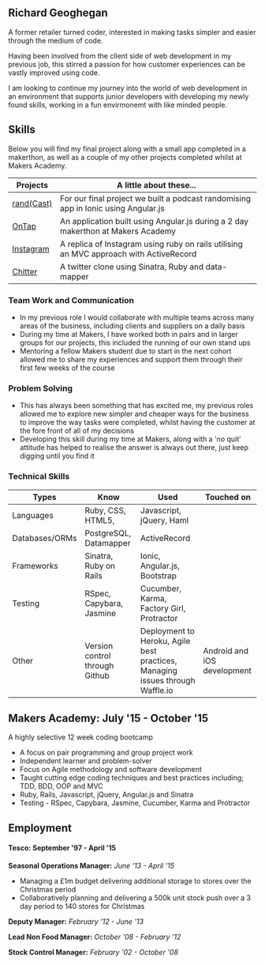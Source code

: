 ## Richard Geoghegan

A former retailer turned coder, interested in making tasks simpler and easier through the medium of code. 

Having been involved from the client side of web development in my previous job, this stirred a passion for how customer experiences can be vastly improved using code.

I am looking to continue my journey into the world of web development in an environment that supports junior developers with developing my newly found skills, working in a fun envirmonemt with like minded people.

## Skills

Below you will find my final project along with a small app completed in a makerthon, as well as a couple of my other projects completed whilst at Makers Academy.

|  Projects | A little about these... |
| ---------------- | -------------------------------------------------------- |
| [rand(Cast)](https://github.com/ShuflCast/randCast.git) | For our final project we built a podcast randomising app in Ionic using Angular.js |
| [OnTap](https://github.com/richgeog/onTap_2.git) | An application built using Angular.js during a 2 day makerthon at Makers Academy |
| [Instagram](https://github.com/richgeog/instagram-challenge.git) | A replica of Instagram using ruby on rails utilising an MVC approach with ActiveRecord |
| [Chitter](https://github.com/richgeog/chitter-challenge.git) | A twitter clone using Sinatra, Ruby and data-mapper |

### Team Work and Communication

- In my previous role I would collaborate with multiple teams across many areas of the business, including clients and suppliers on a daily basis
- During my time at Makers, I have worked both in pairs and in larger groups for our projects, this included the running of our own stand ups
- Mentoring a fellow Makers student due to start in the next cohort allowed me to share my experiences and support them through their first few weeks of the course

### Problem Solving

- This has always been something that has excited me, my previous roles allowed me to explore new simpler and cheaper ways for the business to improve the way tasks were completed, whilst having the customer at the fore front of all of my decisions
- Developing this skill during my time at Makers, along with a 'no quit' attitude has helped to realise the answer is always out there, just keep digging until you find it

### Technical Skills

| Types | Know | Used | Touched on |
| ----------     | ----------     | ------------   | ----------     |
| Languages | Ruby, CSS, HTML5, | Javascript, jQuery, Haml |
| Databases/ORMs | PostgreSQL, Datamapper | ActiveRecord |
| Frameworks | Sinatra, Ruby on Rails | Ionic, Angular.js, Bootstrap |
| Testing | RSpec, Capybara, Jasmine | Cucumber, Karma, Factory Girl, Protractor |
| Other | Version control through Github | Deployment to Heroku, Agile best practices, Managing issues through Waffle.io | Android and iOS development |

## Makers Academy: July '15 - October '15

A highly selective 12 week coding bootcamp

- A focus on pair programming and group project work
- Independent learner and problem-solver
- Focus on Agile methodology and software development
- Taught cutting edge coding techniques and best practices including; TDD, BDD, OOP and MVC
- Ruby, Rails, Javascript, jQuery, Angular.js and Sinatra
- Testing - RSpec, Capybara, Jasmine, Cucumber, Karma and Protractor
    
## Employment
#### Tesco: September '97 - April '15

**Seasonal Operations Manager:**
*June '13  - April '15*

- Managing a £1m budget delivering additional storage to stores over the Christmas period
- Collaboratively planning and delivering a 500k unit stock push over a 3 day period to 140 stores for Christmas

**Deputy Manager:**
*February '12 - June '13*

**Lead Non Food Manager:**
*October '08 - February '12*

**Stock Control Manager:**
*February '02 - October '08*


